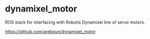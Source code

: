 dynamixel_motor
===============

ROS stack for interfacing with Robotis Dynamixel line of servo motors.

https://github.com/arebgun/dynamixel_motor
